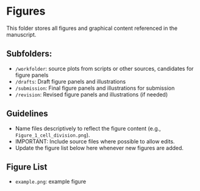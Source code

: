 # Figures

This folder stores all figures and graphical content referenced in the manuscript.

## Subfolders:
- `/workfolder`: source plots from scripts or other sources, candidates for figure panels
- `/drafts`: Draft figure panels and illustrations
-  `/submission`: Final figure panels and illustrations for submission
-  `/revision`: Revised figure panels and illustrations (if needed)
## Guidelines
- Name files descriptively to reflect the figure content (e.g., `Figure_1_cell_division.png`).
- IMPORTANT: Include source files where possible to allow edits.
- Update the figure list below here whenever new figures are added.

## Figure List
- `example.png`: example figure
